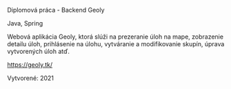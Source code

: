 Diplomová práca - Backend Geoly

Java, Spring

Webová aplikácia Geoly, ktorá slúži na prezeranie úloh na mape, zobrazenie detailu úloh, prihlásenie na úlohu, vytváranie a modifikovanie skupín, úprava vytvorených úloh atď.

https://geoly.tk/

Vytvorené: 2021

